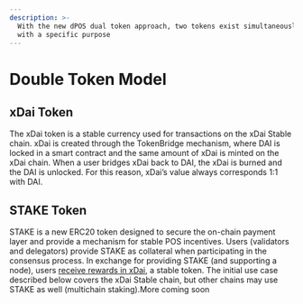```yaml
---
description: >-
  With the new dPOS dual token approach, two tokens exist simultaneously, each
  with a specific purpose
---
```


# Double Token Model

## xDai Token

The xDai token is a stable currency used for transactions on the xDai Stable chain. xDai is created through the TokenBridge mechanism, where DAI is locked in a smart contract and the same amount of xDai is minted on the xDai chain. When a user bridges xDai back to DAI, the xDai is burned and the DAI is unlocked. For this reason, xDai’s value always corresponds 1:1 with DAI.

## STAKE Token

STAKE is a new ERC20 token designed to secure the on-chain payment layer and provide a mechanism for stable POS incentives. Users \(validators and delegators\) provide STAKE as collateral when participating in the consensus process. In exchange for providing STAKE \(and supporting a node\), users [receive rewards in xDai](reward-mechanics.md), a stable token. The initial use case described below covers the xDai Stable chain, but other chains may use STAKE as well \(multichain staking\).More coming soon

